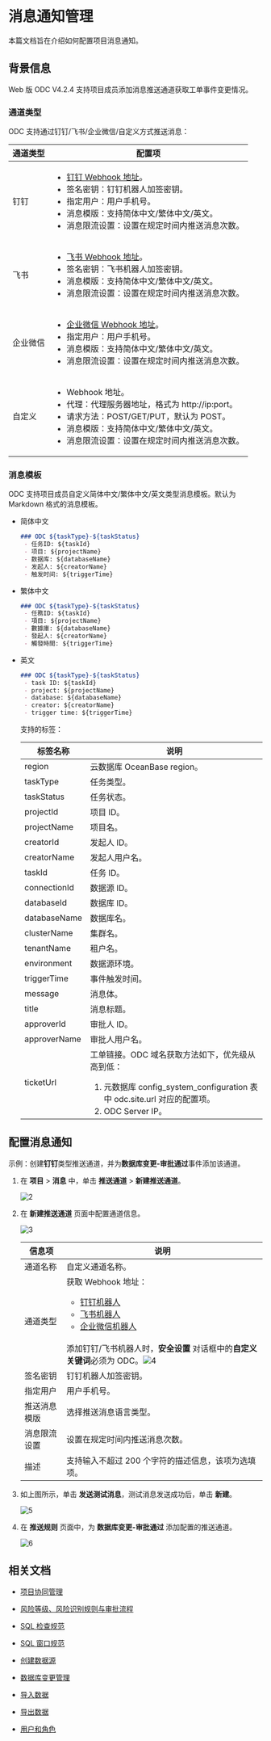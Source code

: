 # 消息通知管理

本篇文档旨在介绍如何配置项目消息通知。

## 背景信息

Web 版 ODC V4.2.4 支持项目成员添加消息推送通道获取工单事件变更情况。

### 通道类型

ODC 支持通过钉钉/飞书/企业微信/自定义方式推送消息：

|  通道类型   |配置项|
|--------|-------|
| 钉钉    | <ul><li>[钉钉 Webhook 地址](https://help.aliyun.com/zh/arms/alarm-operation-center/obtain-the-webhook-url-of-a-dingtalk-chatbot)。</li><li>签名密钥：钉钉机器人加签密钥。</li><li>指定用户：用户手机号。</li><li>消息模版：支持简体中文/繁体中文/英文。</li><li>消息限流设置：设置在规定时间内推送消息次数。</li></ul>|
| 飞书   |<ul><li>[飞书 Webhook 地址](https://open.feishu.cn/document/client-docs/bot-v3/add-custom-bot)。</li><li>签名密钥：飞书机器人加签密钥。</li><li>消息模版：支持简体中文/繁体中文/英文。</li><li>消息限流设置：设置在规定时间内推送消息次数。</li></ul> |
| 企业微信    | <ul><li>[企业微信 Webhook 地址](https://help.aliyun.com/zh/arms/alarm-operation-center/wecom-chatbots)。</li><li>指定用户：用户手机号。</li><li>消息模版：支持简体中文/繁体中文/英文。</li><li>消息限流设置：设置在规定时间内推送消息次数。</li></ul>|
|  自定义   |<ul><li>Webhook 地址。</li><li>代理：代理服务器地址，格式为 http://ip:port。</li><li>请求方法：POST/GET/PUT，默认为 POST。</li><li>消息模版：支持简体中文/繁体中文/英文。</li><li>消息限流设置：设置在规定时间内推送消息次数。</li></ul> |

### 消息模板

ODC 支持项目成员自定义简体中文/繁体中文/英文类型消息模板。默认为 Markdown 格式的消息模板。

- 简体中文

    ```markdown
    ### ODC ${taskType}-${taskStatus}
     - 任务ID: ${taskId}
     - 项目: ${projectName}
     - 数据库: ${databaseName}
     - 发起人: ${creatorName}
     - 触发时间: ${triggerTime}
    ```

- 繁体中文

    ```markdown
    ### ODC ${taskType}-${taskStatus}
     - 任務ID: ${taskId}
     - 項目: ${projectName}
     - 數據庫: ${databaseName}
     - 發起人: ${creatorName}
     - 觸發時間: ${triggerTime}
    ```

- 英文

    ```markdown
    ### ODC ${taskType}-${taskStatus}
     - task ID: ${taskId}
     - project: ${projectName}
     - database: ${databaseName}
     - creator: ${creatorName}
     - trigger time: ${triggerTime}
    ```

  支持的标签：

  |  标签名称   |说明|
  |--------|-------|
  | region | 云数据库 OceanBase region。 |
  | taskType | 任务类型。 |
  | taskStatus | 任务状态。 |
  | projectId | 项目 ID。 |
  | projectName | 项目名。 |
  | creatorId | 发起人 ID。 |
  | creatorName | 发起人用户名。 |
  | taskId | 任务 ID。 |
  | connectionId | 数据源 ID。 |
  | databaseId | 数据库 ID。 |
  | databaseName | 数据库名。 |
  | clusterName | 集群名。 |
  | tenantName | 租户名。 |
  | environment | 数据源环境。 |
  | triggerTime | 事件触发时间。 |
  | message | 消息体。 |
  | title | 消息标题。 |
  | approverId | 审批人 ID。 |
  | approverName | 审批人用户名。 |
  |ticketUrl|工单链接。ODC 域名获取方法如下，优先级从高到低：<ol><li>元数据库 config_system_configuration 表中 odc.site.url 对应的配置项。</li><li>ODC Server IP。</li></ul>|

## 配置消息通知

示例：创建**钉钉**类型推送通道，并为**数据库变更-审批通过**事件添加该通道。

1. 在 **项目** > **消息** 中，单击 **推送通道** > **新建推送通道**。

    ![2](https://obbusiness-private.oss-cn-shanghai.aliyuncs.com/doc/img/odc/424/700.database-change-management/1000.message-notification/2.png)

2. 在 **新建推送通道** 页面中配置通道信息。

    ![3](https://obbusiness-private.oss-cn-shanghai.aliyuncs.com/doc/img/odc/424/700.database-change-management/1000.message-notification/3.png)

   |  信息项   |说明|
   |--------|-------|
   | 通道名称    | 自定义通道名称。|
   |通道类型|获取 Webhook 地址：<ul><li>[钉钉机器人](https://help.aliyun.com/zh/arms/alarm-operation-center/obtain-the-webhook-url-of-a-dingtalk-chatbot)</li><li>[飞书机器人](https://open.feishu.cn/document/client-docs/bot-v3/add-custom-bot)</li><li>[企业微信机器人](https://help.aliyun.com/zh/arms/alarm-operation-center/wecom-chatbots)</li></ul><br>添加钉钉/飞书机器人时，**安全设置** 对话框中的<strong>自定义关键词</strong>必须为 ODC。![4](https://obbusiness-private.oss-cn-shanghai.aliyuncs.com/doc/img/odc/424/700.database-change-management/1000.message-notification/4.png)|
   |签名密钥|钉钉机器人加签密钥。|
   |指定用户|用户手机号。|
   |推送消息模版|选择推送消息语言类型。|
   |消息限流设置|设置在规定时间内推送消息次数。|
   |描述|支持输入不超过 200 个字符的描述信息，该项为选填项。|

3. 如上图所示，单击 **发送测试消息**，测试消息发送成功后，单击 **新建**。

    ![5](https://obbusiness-private.oss-cn-shanghai.aliyuncs.com/doc/img/odc/424/700.database-change-management/1000.message-notification/5.png)

4. 在 **推送规则** 页面中，为 **数据库变更-审批通过** 添加配置的推送通道。

    ![6](https://obbusiness-private.oss-cn-shanghai.aliyuncs.com/doc/img/odc/424/700.database-change-management/1000.message-notification/6.png)

## 相关文档

- [项目协同管理](../700.database-change-management/200.project-collaborative-management.md)

- [风险等级、风险识别规则与审批流程](../700.database-change-management/300.risk-level-risk-identification-rules-and-approval-process.md)

- [SQL 检查规范](../700.database-change-management/400.sql-check-specification.md)

- [SQL 窗口规范](../700.database-change-management/500.sql-window-specification.md)

- [创建数据源](../400.connection-management/100.create-a-personal-connection.md)

- [数据库变更管理](../700.database-change-management/600.database-change.md)

- [导入数据](../600.import-and-export/100.import-data.md)

- [导出数据](../600.import-and-export/200.export-data.md)

- [用户和角色](100.user-permission-and-management/100.odc-users-and-roles.md)